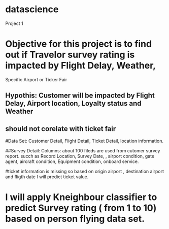 # datascience
Project 1
#  Objective for this project is to find out if Travelor survey rating is impacted by Flight Delay, Weather, 
 Specific Airport or Ticker Fair



## Hypothis: Customer will be impacted by Flight Delay, Airport location, Loyalty status and Weather 
## should not corelate with ticket fair


#Data Set: Customer Detail, Flight Detail, Ticket Detail, location information.

##Survey Detail: Columns: about 100 fileds are used from cutomer survey report. succh as Record Location, Survey Date, , airport condition, gate agent, aircraft condition, Equipment condition, onboard service.

#ticket information is missing so based on origin airport , destination airport and fligth date I will predict ticket value.


# I will apply Kneighbour classifier to predict Survey rating ( from 1 to 10) based on person flying data set.
